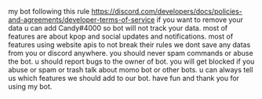 my bot following this rule https://discord.com/developers/docs/policies-and-agreements/developer-terms-of-service
if you want to remove your data u can add Candy#4000 so bot will not track your data.
most of features are about kpop and social updates and notifications. 
most of features using website apis to not break their rules
we dont save any datas from you or discord anywhere.
you should never spam commands or abuse the bot. u should report bugs to the owner of bot.
you will get blocked if you abuse or spam or trash talk about momo bot or other bots.
u can always tell us which features we should add to our bot. 
have fun and thank you for using my bot.
